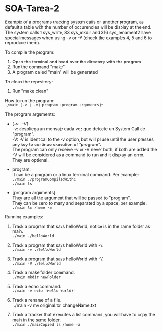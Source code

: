 # SOA-Tarea-2
Example of a programs tracking system calls on another program, as default a table with the number of occurencies will be display at the end. The system calls 1 sys_write, 83 sys_mkdir and 316 sys_renameat2 have special messages when using -v or -V (check the examples 4, 5 and 6 to reproduce them).

To compile the program:
1. Open the terminal and head over the directory with the program
2. Run the command "make"
3. A program called "main" will be generated
    
To clean the repository:
1. Run "make clean"

How to run the program:  
    `./main [-v | -V] program [program arguments]*`

The program arguments:  
* [-v | -V]:  
    -v: despliega un mensaje cada vez que detecte un System Call de "program".  
    -V: -V is identical to the -v option, but will pause until the user presses any key to continue execution of "program".  
    The program can only receive -v or -V never both, if both are added the -V will be considered as a command to run and it display an error.  
    They are optional.  

* program:  
    It can be a program or a linux terminal command. Per example:  
        `./main ./programCompiledWithC`  
        `./main ls`
    
* [program arguments]:  
        They are all the argument that will be passed to "program".  
        They can be cero to many and separated by a space, per example.  
            `./main ls /home -a`  
    
Running examples:
1. Track a program that says helloWorld, notice is in the same folder as main.  
    `./main ./helloWorld`

2. Track a program that says helloWorld with -v.  
    `./main -v ./helloWorld`

3. Track a program that says helloWorld with -V.  
    `./main -V ./helloWorld`

4. Track a make folder command.  
    `./main mkdir newFolder`

5. Track a echo command.  
    `./main -v echo "Hello World!"`

6. Track a rename of a file.  
    `./main -v mv original.txt changeName.txt


7. Track a tracker that executes a list command, you will have to copy the main in the same folder.  
    `./main ./mainCopied ls /home -a`
